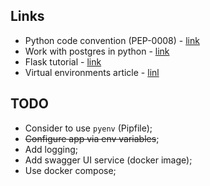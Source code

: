 ## Links

- Python code convention (PEP-0008) - [link](https://peps.python.org/pep-0008/)
- Work with postgres in python - [link](https://stackabuse.com/using-sqlalchemy-with-flask-and-postgresql/)
- Flask tutorial - [link](https://pythonbasics.org/flask-tutorial-hello-world/)
- Virtual environments article - [linl](https://docs.python-guide.org/dev/virtualenvs/#virtualenvironments-ref)

## TODO

- Consider to use `pyenv` (Pipfile);
- ~~Configure app via env variables~~;
- Add logging;
- Add swagger UI service (docker image);
- Use docker compose;